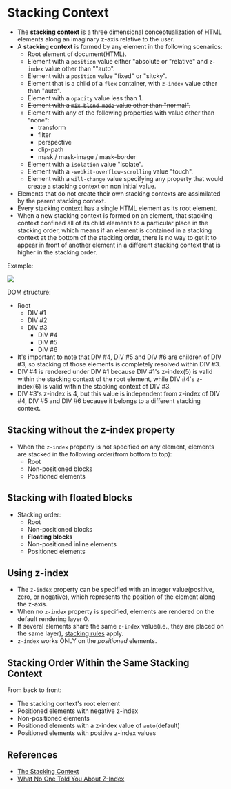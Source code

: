 # Stacking Context

- The **stacking context** is a three dimensional conceptualization of HTML elements along an imaginary z-axis relative to the user.
- A **stacking context** is formed by any element in the following scenarios:
  - Root element of document(HTML).
  - Element with a `position` value either "absolute or "relative" and `z-index` value other than ""auto".
  - Element with a `position` value "fixed" or "sitcky".
  - Element that is a child of a `flex` container, with `z-index` value other than "auto".
  - Element with a `opacity` value less than 1.
  - ~~Element with a `mix-blend-mode` value other than "normal".~~
  - Element with any of the following properties with value other than "none":
    - transform
    - filter
    - perspective
    - clip-path
    - mask / mask-image / mask-border
  - Element with a `isolation` value "isolate".
  - Element with a `-webkit-overflow-scrolling` value "touch".
  - Element with a `will-change` value specifying any property that would create a stacking context on non initial value.
- Elements that do not create their own stacking contexts are assimilated by the parent stacking context.
- Every stacking context has a single HTML element as its root element.
- When a new stacking context is formed on an element, that stacking context confined all of its child elements to a particular place in the stacking order, which means if an element is contained in a stacking context at the bottom of the stacking order, there is no way to get it to appear in front of another element in a different stacking context that is higher in the stacking order.



Example: 

<img src="https://developer.mozilla.org/@api/deki/files/913/=Understanding_zindex_04.png">

DOM structure: 

- Root
  - DIV #1
  - DIV #2
  - DIV #3
    - DIV #4
    - DIV #5
    - DIV #6
- It's important to note that DIV #4, DIV #5 and DIV #6 are children of DIV #3, so stacking of those elements is completely resolved within DIV #3.
- DIV #4 is rendered under DIV #1 because DIV #1's z-index(5) is valid within the stacking context of the root element, while DIV #4's z-index(6) is valid within the stacking context of DIV #3.
- DIV #3's z-index is 4, but this value is independent from z-index of DIV #4, DIV #5 and DIV #6 because it belongs to a different stacking context.



## Stacking without the z-index property

- When the `z-index` property is not specified on any element, elements are stacked in the following order(from bottom to top):
  - Root
  - Non-positioned blocks
  - Positioned elements



## Stacking with floated blocks

- Stacking order:
  - Root
  - Non-positioned blocks
  - **Floating blocks**
  - Non-positioned inline elements
  - Positioned elements



## Using z-index

- The `z-index` property can be specified with an integer value(positive, zero, or negative), which represents the position of the element along the z-axis. 
- When no `z-index` property is specified, elements are rendered on the default rendering layer 0.
- If several elements share the same `z-index` value(i.e., they are placed on the same layer), [stacking rules](#stacking-without-the-zindex-property) apply.
- `z-index` works ONLY on the *positioned* elements.



## Stacking Order Within the Same Stacking Context

From back to front:

- The stacking context's root element
- Positioned elements with negative z-index
- Non-positioned elements
- Positioned elements with a z-index value of `auto`(default)
- Positioned elements with positive z-index values



## References

- [The Stacking Context](https://developer.mozilla.org/en-US/docs/Web/CSS/CSS_Positioning/Understanding_z_index/The_stacking_context)
- [What No One Told You About Z-Index](https://philipwalton.com/articles/what-no-one-told-you-about-z-index/)


